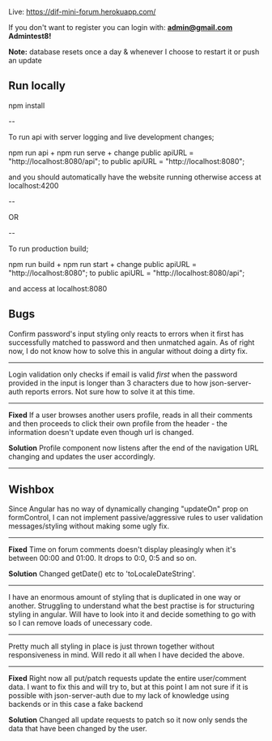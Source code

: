 Live: https://dif-mini-forum.herokuapp.com/

If you don't want to register you can login with:
**admin@gmail.com**
**Admintest8!**

**Note:** database resets once a day & whenever I choose to restart it or push an update

## Run locally

npm install

--

To run api with server logging and live development changes;

npm run api
+
npm run serve
+
change
public apiURL = "http://localhost:8080/api";
to
public apiURL = "http://localhost:8080";

and you should automatically have the website running
otherwise access at localhost:4200

--

OR

--

To run production build;

npm run build
+
npm run start
+
change
public apiURL = "http://localhost:8080";
to
public apiURL = "http://localhost:8080/api";

and access at localhost:8080

## Bugs

Confirm password's input styling only reacts to errors when it first has successfully matched to password and then unmatched again.
As of right now, I do not know how to solve this in angular without doing a dirty fix.

---

Login validation only checks if email is valid *first* when the password provided in the input is longer than 3 characters due to how json-server-auth reports errors. Not sure how to solve it at this time.

---

**Fixed** If a user browses another users profile, reads in all their comments and then proceeds to click their own profile from the header - the information doesn't update even though url is changed.

**Solution**
Profile component now listens after the end of the navigation URL changing and updates the user accordingly.

---

## Wishbox

Since Angular has no way of dynamically changing "updateOn" prop on formControl, I can not implement passive/aggressive rules to user validation messages/styling without making some ugly fix.

---

**Fixed** Time on forum comments doesn't display pleasingly when it's between 00:00 and 01:00. It drops to 0:0, 0:5 and so on.

**Solution**
Changed getDate() etc to 'toLocaleDateString'.

---

I have an enormous amount of styling that is duplicated in one way or another. Struggling to understand what the best practise is for structuring styling in angular. Will have to look into it and decide something to go with so I can remove loads of unecessary code.

---

Pretty much all styling in place is just thrown together without responsiveness in mind. Will redo it all when I have decided the above.

---

**Fixed** Right now all put/patch requests update the entire user/comment data. I want to fix this and will try to, but at this point I am not sure if it is possible with json-server-auth due to my lack of knowledge using backends or in this case a fake backend

**Solution** Changed all update requests to patch so it now only sends the data that have been changed by the user.